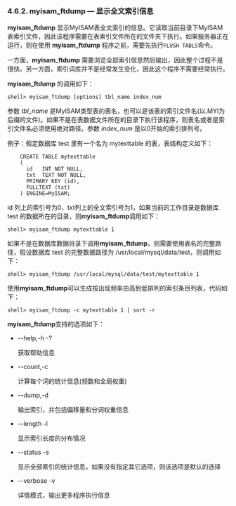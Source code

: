 ### 4.6.2. myisam_ftdump — 显示全文索引信息

**myisam\_ftdump** 显示MyISAM表全文索引的信息。它读取当前目录下MyISAM表索引文件，因此该程序需要在表索引文件所在的文件夹下执行。如果服务器正在运行，则在使用 **myisam\_ftdump** 程序之前，需要先执行`FLUSH TABLS`命令。

一方面，**myisam_ftdump** 需要浏览全部索引信息然后输出，因此整个过程不是很快。另一方面，索引词库并不是经常发生变化，因此这个程序不需要经常执行。

**myisam_ftdump** 的调用如下：
```mysql
shell> myisam_ftdump [options] tbl_name index_num
```
参数 *tbl\_name* 是MyISAM类型表的表名，也可以是该表的索引文件名(以.MYI为后缀的文件)。如果不是在表数据文件所在的目录下执行该程序，则表名或者是索引文件名必须使用绝对路径。参数 *index\_num* 是以0开始的索引排列号。

例子：假定数据库 test 里有一个名为 mytexttable 的表，表结构定义如下：
```mysql
	CREATE TABLE mytexttable
	(
	  id   INT NOT NULL,
	  txt  TEXT NOT NULL,
	  PRIMARY KEY (id),
	  FULLTEXT (txt)
	) ENGINE=MyISAM;
```
id 列上的索引号为0，txt列上的全文索引号为1，如果当前的工作目录是数据库 test 的数据所在的目录，则**myisam_ftdump**调用如下：
```mysql
shell> myisam_ftdump mytexttable 1
```
如果不是在数据库数据目录下调用**myisam_ftdump**，则需要使用表名的完整路径，假设数据库 test 的完整数据路径为 /usr/local/mysql/data/test，则调用如下：
```mysql
shell> myisam_ftdump /usr/local/mysql/data/test/mytexttable 1
```
使用**myisam_ftdump**可以生成按出现频率由高到低排列的索引条目列表，代码如下：
```mysql
shell> myisam_ftdump -c mytexttable 1 | sort -r
```
**myisam_ftdump**支持的选项如下：

* --help,-h -?
	
	获取帮助信息

* --count,-c

	计算每个词的统计信息(频数和全局权重)

* --dump,-d

	输出索引，并包括偏移量和分词权重信息

* --length -l

	显示索引长度的分布情况

* --status -s

	显示全部索引的统计信息，如果没有指定其它选项，则该选项是默认的选择

* --verbose -v

	详情模式，输出更多程序执行信息

